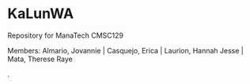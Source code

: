 # KaLunWA
Repository for ManaTech CMSC129

Members:
Almario, Jovannie |
Casquejo, Erica |
Laurion, Hannah Jesse |
Mata, Therese Raye

.
